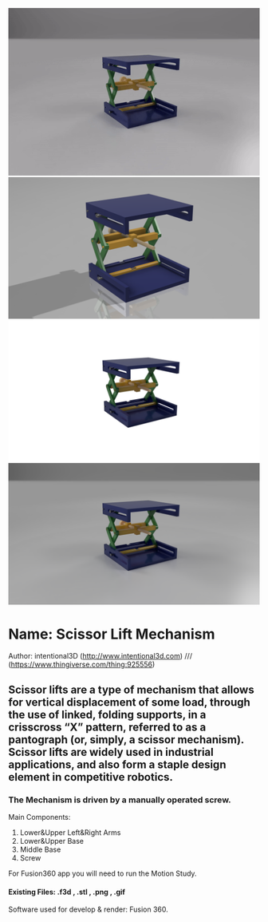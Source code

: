 ![demo](GIF.gif)
![Screenshot](jpg.png)
![Screenshot](jpg2.png)
![Screenshot](jpg3.png)
# Name: Scissor Lift Mechanism
Author: intentional3D (http://www.intentional3d.com) /// (https://www.thingiverse.com/thing:925556)
## Scissor lifts are a type of mechanism that allows for vertical displacement of some load, through the use of linked, folding supports, in a crisscross “X” pattern, referred to as a pantograph (or, simply, a scissor mechanism). Scissor lifts are widely used in industrial applications, and also form a staple design element in competitive robotics.
### The Mechanism is driven by a manually operated screw.
Main Components: 
1) Lower&Upper Left&Right Arms
2) Lower&Upper Base
3) Middle Base
4) Screw

For Fusion360 app you will need to run the Motion Study.

#### Existing Files: .f3d , .stl , .png , .gif

Software used for develop & render: Fusion 360.
